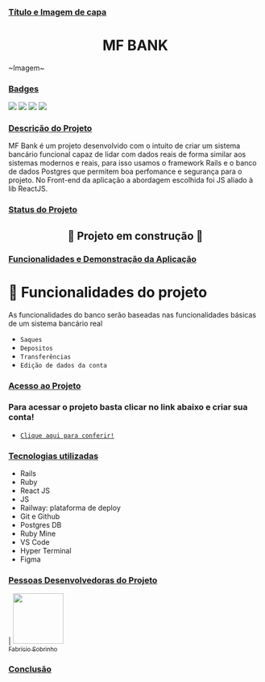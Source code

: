 ### [Título e Imagem de capa](#Título-e-Imagem-de-capa)

<h1 align="center"> MF BANK </h1>

~Imagem~


### [Badges](#badges)

<img src="https://img.shields.io/badge/3.1.2-Ruby-red"/>
<img src="https://img.shields.io/badge/6-Rails-red"/>

<img src="https://img.shields.io/badge/JS-yellow"/>
<img src="https://img.shields.io/badge/18.2-React JS-blue"/>


### [Descrição do Projeto](#descrição-do-projeto)

MF Bank é um projeto desenvolvido com o intuito de criar um sistema bancário funcional capaz de lidar com dados reais de forma similar aos sistemas modernos e reais, para isso usamos o framework Rails e o banco de dados Postgres que permitem boa perfomance e segurança para o projeto. No Front-end da aplicação a abordagem escolhida foi JS aliado à lib ReactJS.

### [Status do Projeto](#status-do-Projeto)

<h2 align="center"> 
    🚧 Projeto em construção 🚧
</h2>

### [Funcionalidades e Demonstração da Aplicação](#funcionalidades-e-demonstração-da-aplicação)

# 🔨  Funcionalidades do projeto
As funcionalidades do banco serão baseadas nas funcionalidades básicas de um sistema bancário real

 - `Saques`
- `Depositos`
- `Transferências`
- `Edição de dados da conta`

###  [Acesso ao Projeto](#acesso-ao-projeto)

### Para acessar o projeto basta clicar no link abaixo e criar sua conta!

<a href="#">

  - `Clique aqui para conferir!`

 </a>

### [Tecnologias utilizadas](#tecnologias-utilizadas)

- Rails
- Ruby 
- React JS
- JS 
- Railway: plataforma de deploy 
- Git e Github 
- Postgres DB
- Ruby Mine
- VS Code
- Hyper Terminal
- Figma



### [Pessoas Desenvolvedoras do Projeto](#pessoas-desenvolvedoras)

| [<img loading="lazy" src="https://media.licdn.com/dms/image/D4D03AQExBvCouWaI8w/profile-displayphoto-shrink_400_400/0/1677679730215?e=1700697600&v=beta&t=sA4PJwhJu_9USFMpSxfB-S5v7uVzGu_85DwT-3sS66s" width=100><br><sub>Fabrício Sobrinho</sub>](https://github.com/FabricioSobrinho)

### [Conclusão](#conclusão)
